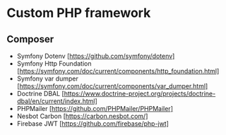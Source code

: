 # Custom PHP framework

## Composer

- Symfony Dotenv [https://github.com/symfony/dotenv]
- Symfony Http Foundation [https://symfony.com/doc/current/components/http_foundation.html]
- Symfony var dumper [https://symfony.com/doc/current/components/var_dumper.html]
- Doctrine DBAL [https://www.doctrine-project.org/projects/doctrine-dbal/en/current/index.html]
- PHPMailer [https://github.com/PHPMailer/PHPMailer]
- Nesbot Carbon [https://carbon.nesbot.com/]
- Firebase JWT [https://github.com/firebase/php-jwt]
